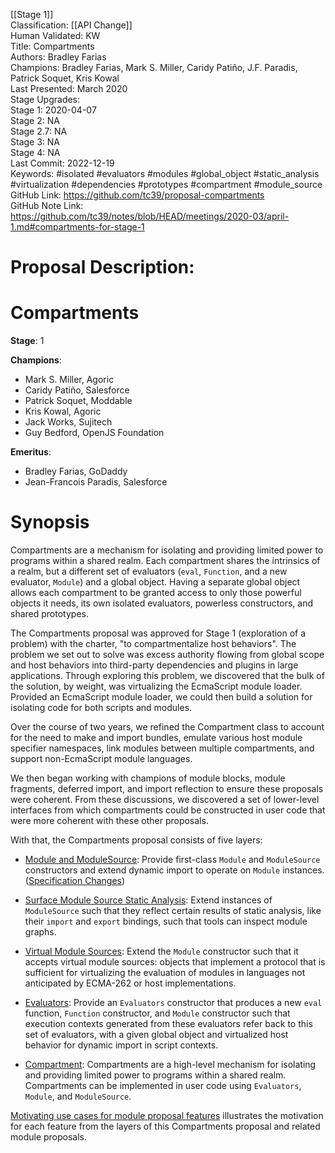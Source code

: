 [[Stage 1]]<br>Classification: [[API Change]]<br>Human Validated: KW<br>Title: Compartments<br>Authors: Bradley Farias<br>Champions: Bradley Farias, Mark S. Miller, Caridy Patiño, J.F. Paradis, Patrick Soquet, Kris Kowal<br>Last Presented: March 2020<br>Stage Upgrades:<br>Stage 1: 2020-04-07  
Stage 2: NA  
Stage 2.7: NA  
Stage 3: NA  
Stage 4: NA<br>Last Commit: 2022-12-19<br>Keywords: #isolated #evaluators #modules #global_object #static_analysis #virtualization #dependencies #prototypes #compartment #module_source<br>GitHub Link: https://github.com/tc39/proposal-compartments <br>GitHub Note Link: https://github.com/tc39/notes/blob/HEAD/meetings/2020-03/april-1.md#compartments-for-stage-1
# Proposal Description:
# Compartments

**Stage**: 1

**Champions**:

* Mark S. Miller, Agoric
* Caridy Patiño, Salesforce
* Patrick Soquet, Moddable
* Kris Kowal, Agoric
* Jack Works, Sujitech
* Guy Bedford, OpenJS Foundation

**Emeritus**:

* Bradley Farias, GoDaddy
* Jean-Francois Paradis, Salesforce

# Synopsis

Compartments are a mechanism for isolating and providing limited power to
programs within a shared realm.
Each compartment shares the intrinsics of a realm, but a different set of
evaluators (`eval`, `Function`, and a new evaluator, `Module`) and a global
object.
Having a separate global object allows each compartment to be granted access to
only those powerful objects it needs, its own isolated evaluators, powerless
constructors, and shared prototypes.

The Compartments proposal was approved for Stage 1 (exploration of a problem)
with the charter, "to compartmentalize host behaviors".
The problem we set out to solve was excess authority flowing from global scope
and host behaviors into third-party dependencies and plugins in large
applications.
Through exploring this problem, we discovered that the bulk of the solution, by
weight, was virtualizing the EcmaScript module loader.
Provided an EcmaScript module loader, we could then build a solution for
isolating code for both scripts and modules.

Over the course of two years, we refined the Compartment class to account for
the need to make and import bundles, emulate various host module specifier
namespaces, link modules between multiple compartments, and support
non-EcmaScript module languages.

We then began working with champions of module blocks, module fragments,
deferred import, and import reflection to ensure these proposals were coherent.
From these discussions, we discovered a set of lower-level interfaces from
which compartments could be constructed in user code that were more coherent
with these other proposals.

With that, the Compartments proposal consists of five layers:

- [Module and ModuleSource][0]: Provide first-class `Module` and
  `ModuleSource` constructors and extend dynamic import to operate on `Module`
  instances. ([Specification Changes][0-spec])

- [Surface Module Source Static Analysis][1]: Extend instances of
  `ModuleSource` such that they reflect certain results of static analysis,
  like their `import` and `export` bindings, such that tools can inspect module
  graphs.

- [Virtual Module Sources][2]: Extend the `Module` constructor such that it
  accepts virtual module sources: objects that implement a protocol that is
  sufficient for virtualizing the evaluation of modules in languages not
  anticipated by ECMA-262 or host implementations.

- [Evaluators][3]: Provide an `Evaluators` constructor that produces
  a new `eval` function, `Function` constructor, and `Module` constructor
  such that execution contexts generated from these evaluators refer
  back to this set of evaluators, with a given global object and virtualized
  host behavior for dynamic import in script contexts.

- [Compartment][4]: Compartments are a high-level mechanism for isolating
  and providing limited power to programs within a shared realm.
  Compartments can be implemented in user code using `Evaluators`, `Module`,
  and `ModuleSource`.

[Motivating use cases for module proposal features](./GRAPH.md) illustrates
the motivation for each feature from the layers of this Compartments proposal
and related module proposals.

[0]: ./0-module-and-module-source.md
[0-spec]: https://tc39.es/proposal-compartments/0-module-and-module-source.html
[1]: ./1-static-analysis.md
[2]: ./2-virtual-module-source.md
[3]: ./3-evaluator.md
[4]: ./4-compartment.md
<br>
